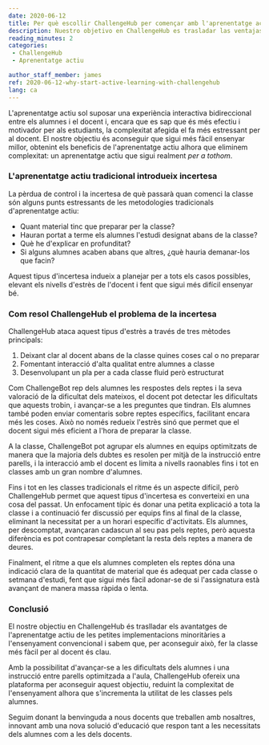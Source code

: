 ```yaml
---
date: 2020-06-12
title: Per què escollir ChallengeHub per començar amb l'aprenentatge actiu
description: Nuestro objetivo en ChallengeHub es trasladar las ventajas del aprendizaje activo de las pequeñas implementaciones minoritarias a la enseñanza convencional, y sabemos que para conseguir esto hacer la clase más fácil para el docente es clave.
reading_minutes: 2
categories:
 - ChallengeHub
 - Aprenentatge actiu

author_staff_member: james
ref: 2020-06-12-why-start-active-learning-with-challengehub
lang: ca
---
```


L'aprenentatge actiu sol suposar una experiència interactiva bidireccional
entre els alumnes i el docent
i, encara que es sap que és més efectiu i motivador per als estudiants,
la complexitat afegida el fa més estressant per al docent.
El nostre objectiu és aconseguir que sigui més fàcil ensenyar millor,
obtenint els beneficis de l'aprenentatge actiu alhora que eliminem complexitat:
un aprenentatge actiu que sigui realment _per a tothom_.

### L'aprenentatge actiu tradicional introdueix incertesa

La pèrdua de control i la incertesa de què passarà quan comenci la classe són alguns punts estressants de les metodologies tradicionals d'aprenentatge actiu:

- Quant material tinc que preparar per la classe?
- Hauran portat a terme els alumnes l'estudi designat abans de la classe?
- Què he d'explicar en profunditat?
- Si alguns alumnes acaben abans que altres, ¿què hauria demanar-los que facin?

Aquest tipus d'incertesa indueix a planejar per a tots els casos possibles,
elevant els nivells d'estrès de l'docent i fent que sigui més difícil ensenyar bé.

### Com resol ChallengeHub el problema de la incertesa

ChallengeHub ataca aquest tipus d'estrès a través de tres mètodes principals:

1. Deixant clar al docent abans de la classe quines coses cal o no preparar
1. Fomentant interacció d'alta qualitat entre alumnes a classe
1. Desenvolupant un pla per a cada classe fluid però estructurat

Com ChallengeBot rep dels alumnes les respostes dels reptes
i la seva valoració de la dificultat dels mateixos,
el docent pot detectar les dificultats que aquests trobin,
i avançar-se a les preguntes que tindran.
Els alumnes també poden enviar comentaris sobre reptes específics,
facilitant encara més les coses.
Això no només redueix l'estrès sinó que permet que el docent sigui més eficient a l'hora de preparar la classe.

A la classe, ChallengeBot pot agrupar els alumnes en equips optimitzats de manera que
la majoria dels dubtes es resolen per mitjà de la instrucció entre parells,
i la interacció amb el docent es limita a nivells raonables
fins i tot en classes amb un gran nombre d'alumnes.

Fins i tot en les classes tradicionals el ritme és un aspecte difícil,
però ChallengeHub permet que aquest tipus d'incertesa es converteixi en una cosa del passat.
Un enfocament típic és donar una petita explicació a tota la classe
i a continuació fer discussió per equips fins al final de la classe,
eliminant la necessitat per a un horari específic d'activitats.
Els alumnes, per descomptat, avançaran cadascun al seu pas pels reptes,
però aquesta diferència es pot contrapesar completant la resta dels reptes a manera de deures.

Finalment, el ritme a que els alumnes completen els reptes dóna una indicació clara
de la quantitat de material que és adequat per cada classe o setmana d'estudi,
fent que sigui més fàcil adonar-se de si l'assignatura està avançant de manera massa ràpida o lenta.

### Conclusió

El nostre objectiu en ChallengeHub és traslladar els avantatges de l'aprenentatge actiu
de les petites implementacions minoritàries a l'ensenyament convencional
i sabem que, per aconseguir això, fer la classe més fàcil per al docent és clau.

Amb la possibilitat d'avançar-se a les dificultats dels alumnes i una instrucció entre parells optimitzada a l'aula,
ChallengeHub ofereix una plataforma per aconseguir aquest objectiu,
reduint la complexitat de l'ensenyament alhora que s'incrementa
la utilitat de les classes pels alumnes.

Seguim donant la benvinguda a nous docents que treballen amb nosaltres,
innovant amb una nova solució d'educació que
respon tant a les necessitats dels alumnes com a les dels docents.
